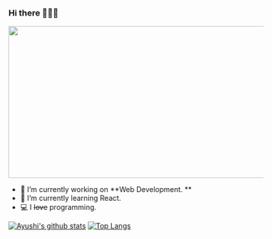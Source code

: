 ### Hi there 🙋🖐🏻

<p align="center">
<img src="https://media.giphy.com/media/L1R1tvI9svkIWwpVYr/giphy.gif" height="300" width="600">

<!--
**AyushiPrakash/AyushiPrakash** is a ✨ _special_ ✨ repository because its `README.md` (this file) appears on your GitHub profile.

-->

- 🔭 I’m currently working on **Web Development. **
- 🌱 I’m currently learning React.
- 💻 I ~~love~~ programming.

[![Ayushi's github stats](https://github-readme-stats.vercel.app/api?username=AyushiPrakash&theme=radical&show_icons=true)](https://github.com/anuraghazra/github-readme-stats)
[![Top Langs](https://github-readme-stats.vercel.app/api/top-langs/?username=AyushiPrakash&layout=compact&theme=radical&show_icons=true)](https://github.com/anuraghazra/github-readme-stats)
